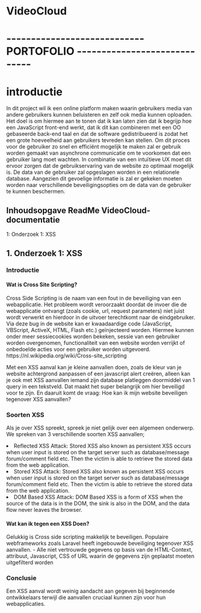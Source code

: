 # VideoCloud

<h1 id="top">---------------------------- PORTOFOLIO -----------------------------</h2>
 

# introductie
In dit project wil ik een online platform maken waarin gebruikers media van andere gebruikers kunnen beluisteren en zelf ook media kunnen oploaden. Het doel is om hiermee aan te tonen dat ik kan laten zien dat ik begrijp hoe een JavaScript front-end werkt, dat ik dit kan combineren met een OO gebaseerde back-end taal en dat de software gedistribueerd is zodat het een grote hoeveelheid aan gebruikers tevreden kan stellen. Om dit proces voor de gebruiker zo snel en efficiënt mogelijk te maken zal er gebruik worden gemaakt van asynchrone communicatie om te voorkomen dat een gebruiker lang moet wachten. In combinatie van een intuïtieve UX moet dit ervoor zorgen dat de gebruikservaring van de website zo optimaal mogelijk is. De data van de gebruiker zal opgeslagen worden in een relationele database. Aangezien dit gevoelige informatie is zal er gekeken moeten worden naar verschillende beveiligingsopties om de data van de gebruiker te kunnen beschermen.


<h2 id="top">Inhoudsopgave ReadMe VideoCloud-documentatie</h2>
1: Onderzoek 1: XSS

<h2 id="top">1. Onderzoek 1: XSS</h2>

<h3 id="top">Introductie</h3>
<h4> Wat is Cross Site Scripting? </h4>
Cross Side Scripting is de naam van een fout in de beveiliging van een webapplicatie. Het probleem wordt veroorzaakt doordat de invoer die de webapplicatie ontvangt (zoals cookie, url, request parameters) niet juist wordt verwerkt en hierdoor in de uitvoer terechtkomt naar de eindgebruiker. Via deze bug in de website kan er kwaadaardige code (JavaScript, VBScript, ActiveX, HTML, Flash etc.) geïnjecteerd worden. Hiermee kunnen onder meer sessiecookies worden bekeken, sessie van een gebruiker worden overgenomen, functionaliteit van een website worden verrijkt of onbedoelde acties voor een gebruiker worden uitgevoerd. https://nl.wikipedia.org/wiki/Cross-site_scripting

Met een XSS aanval kan je kleine aanvallen doen, zoals de kleur van je website achtergrond aanpassen of een javascript alert creëren, alleen kan je ook met XSS aanvallen iemand zijn database platleggen doormiddel van 1 query in een tekstveld. Dat maakt het super belangrijk om hier beveiligd voor te zijn. En daaruit komt de vraag: 
Hoe kan ik mijn website beveiligen tegenover XSS aanvallen? 
<h3 id="top">Soorten XSS</h3>
 
 Als je over XSS spreekt, spreek je niet gelijk over een algemeen onderwerp. We spreken van 3 verschillende soorten XSS aanvallen;
 
<li>   Reflected XSS Attack:
Stored XSS also known as persistent XSS occurs when user input is stored on the target server such as database/message forum/comment field etc. Then the victim is able to retrieve the stored data from the web application.</ul>
<li>  Stored XSS Attack:
 Stored XSS also known as persistent XSS occurs when user input is stored on the target server such as database/message forum/comment field etc. Then the victim is able to retrieve the stored data from the web application. </ul>

<li> DOM Based XSS Attack: 
DOM Based XSS is a form of XSS when the source of the data is in the DOM, the sink is also in the DOM, and the data flow never leaves the browser.
</li>
<h4> 
 Wat kan ik tegen een XSS Doen?
</h4>
Gelukkig is Cross side scripting makkelijk te beveiligen. Populaire webframeworks zoals Laravel heeft ingebouwde beveiliging tegenover XSS aanvallen. 
-  Alle niet vertrouwde gegevens op basis van de HTML-Context, attribuut, Javascript, CSS of URL waarin de gegevens zijn geplaatst moeten uitgefilterd worden
 
 
<h3 id="top">Conclusie</h3>
Een XSS aanval wordt weinig aandacht aan gegeven bij beginnende ontwikkelaars terwijl  die aanvallen cruciaal kunnen zijn voor hun webapplicaties.



